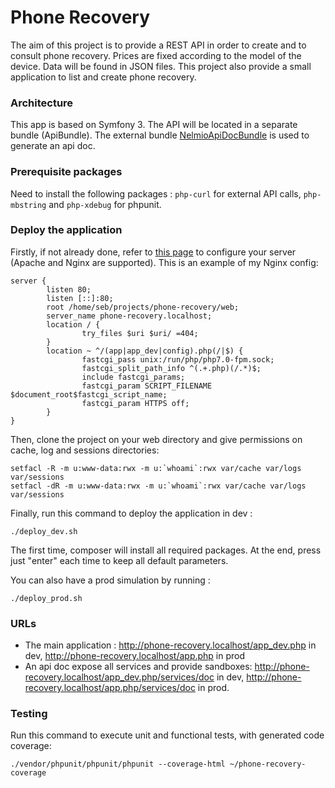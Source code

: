 # Phone Recovery
The aim of this project is to provide a REST API in order to create and to consult phone recovery.
Prices are fixed according to the model of the device.
Data will be found in JSON files.
This project also provide a small application to list and create phone recovery.

### Architecture
This app is based on Symfony 3. The API will be located in a separate bundle (ApiBundle). The external bundle [NelmioApiDocBundle](https://github.com/nelmio/NelmioApiDocBundle) is used to generate an api doc.

### Prerequisite packages
Need to install the following packages : `php-curl` for external API calls, `php-mbstring` and `php-xdebug` for phpunit.

### Deploy the application
Firstly, if not already done, refer to [this page](http://symfony.com/doc/current/setup/web_server_configuration.html) to configure your server (Apache and Nginx are supported).
This is an example of my Nginx config:
```
server {
        listen 80;
        listen [::]:80;
        root /home/seb/projects/phone-recovery/web;
        server_name phone-recovery.localhost;
        location / {
                try_files $uri $uri/ =404;
        }
        location ~ ^/(app|app_dev|config).php(/|$) {
                fastcgi_pass unix:/run/php/php7.0-fpm.sock;
                fastcgi_split_path_info ^(.+.php)(/.*)$;
                include fastcgi_params;
                fastcgi_param SCRIPT_FILENAME $document_root$fastcgi_script_name;
                fastcgi_param HTTPS off;
        }
}
```
Then, clone the project on your web directory and give permissions on cache, log and sessions directories:
```shell
setfacl -R -m u:www-data:rwx -m u:`whoami`:rwx var/cache var/logs var/sessions
setfacl -dR -m u:www-data:rwx -m u:`whoami`:rwx var/cache var/logs var/sessions
```
Finally, run this command to deploy the application in dev :
```shell
./deploy_dev.sh
```
The first time, composer will install all required packages. At the end, press just "enter" each time to keep all default parameters.

You can also have a prod simulation by running :
```shell
./deploy_prod.sh
```
### URLs
- The main application : http://phone-recovery.localhost/app_dev.php in dev, http://phone-recovery.localhost/app.php in prod
- An api doc expose all services and provide sandboxes: http://phone-recovery.localhost/app_dev.php/services/doc in dev, http://phone-recovery.localhost/app.php/services/doc in prod.

### Testing
Run this command to execute unit and functional tests, with generated code coverage:
```shell
./vendor/phpunit/phpunit/phpunit --coverage-html ~/phone-recovery-coverage
```